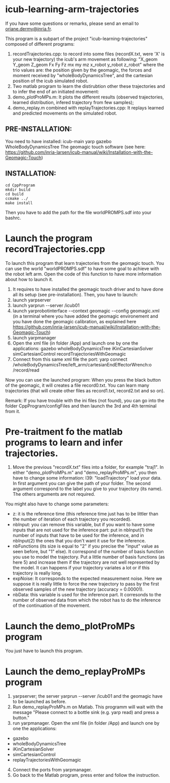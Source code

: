 # icub-learning-arm-trajectories

If you have some questions or remarks, please send an email to oriane.dermy@inria.fr.

This program is a subpart of the project "icub-learning-trajectories" composed of different programs:
1. recordTrajectories.cpp: to record into some files (recordX.txt, were 'X' is your new trajectory) the icub's arm movement as following:
"X_geom Y_geom Z_geom Fx Fy Fz mx my mz x_robot y_robot z_robot" where the trio values are: the position given by the geomagic, the forces and moment received by "wholeBodyDynamicsTree", and the cartesian position of the icub simulated robot.
2. Two matlab program to learn the distirubtion other these trajectories and to infer the end of an initiated movement:
2. demo_plotProMPs.m: It plots the different results (observed trajectories, learned distribution, infered trajectory from few samples);
3. demo_replay.m combined with replayTrajectories.cpp: It replays learned and predicted movements on the simulated robot.

## PRE-INSTALLATION:
You need to have installed:
icub-main
yarp
gazebo
WholeBodyDynamicsTree
The geomagic touch software (see here: https://github.com/inria-larsen/icub-manual/wiki/Installation-with-the-Geomagic-Touch)

## INSTALLATION:
`cd CppProgram`   
`mkdir build`   
`cd build`   
`ccmake ../`   
`make install`   

Then you have to add the path for the file worldPROMPS.sdf into your bashrc.
# Launch the program recordTrajectories.cpp

To launch this program that learn trajectories from the geomagic touch. You can use the world "worldPROMPS.sdf" to have some goal to achieve with the robot left arm. Open the code of this function to have more information about how to launch it.

1. It requires to have installed the geomagic touch driver and  to have done all its setup (see pre-installation). Then, you have to launch:
2. launch yarpserver
3. launch yarprun --server /icub01
4. launch yarprobotinterface --context geomagic --config geomagic.xml (in a terminal where you have added the geomagic environement and you have done the geomagic calibration, as explained here https://github.com/inria-larsen/icub-manual/wiki/Installation-with-the-Geomagic-Touch)
5. launch yarpmanager
6. Open the xml file (in folder /App) and launch one by one the applications:
gazebo
wholeBodyDynamicsTree
iKinCartesianSolver 
simCartesianControl 
recordTrajectoriesWithGeomagic
7. Connect from this same xml file the port:
yarp connect /wholeBodyDynamicsTree/left_arm/cartesianEndEffectorWrench:o /record/read

Now you can use the launched program:
When you press the black button of the geomagic, it will creates a file record0.txt. You can learn many trajectories (that will create other files as record1.txt, record2.txt and so on).

Remark: If you have trouble with the ini files (not found), you can go into the folder CppProgram/configFiles and then launch the 3rd and 4th terminal from it. 

# Pre-traitment fo the matlab programs to learn and infer trajectories.

1. Move the previous "recordX.txt" files into a folder, for example "traj1". 
In either "demo_plotProMPs.m" and "demo_replayProMPs.m", you then have to change some information:
l39: "loadTrajectory" load your data. In first argument you can give the path of your folder. The second argument correspond to the label you give to your trajectory (its name). The others arguments are not required.

You might also have to change some parameters:
- z: it is the reference time (this reference time just has to be littler than the number of iteration of each trajectory you recorded).
- nbInput: you can remove this variable, but if you want to have some inputs that are not used for the inference part: put in nbInput(1) the number of inputs that have to be used for the inference, and in nbInput(2) the ones that you don't want it use for the inference.
- nbFunctions (its size is equal to "2" if you precise the "input" value as seen before, but "1" else). It correspond of the number of basis function you use to model the trajectory. Put a little number of basis functions (as here 5) and increase them if the trajectory are not well represented by the model. It can happens if your trajectory variates a lot or if this trajectory is really long. 
- expNoise: It corresponds to the expected measurement noise. Here we suppose it is really little to force the new trajectory to pass by the first observed samples of the new trajectory (accuracy = 0.00001).
- nbData: this variable is used for the inference part. It corresonds to the number of observed data from which the robot has to do the inference of the continuation of the movement.

# Launch the demo_plotProMPs program
You just have to launch this program.

# Launch the demo_replayProMPs program

1. yarpserver; the server yarprun --server /icub01 and the geomagic have to be launched as before.
2. Run demo_replayProMPs.m on Matlab.
This programm will wait with the message "Please connect to a bottle sink (e.g. yarp read) and press a button."
3. run yarpmanager. Open the xml file (in folder /App) and launch one by one the applications:
- gazebo
- wholeBodyDynamicsTree
- iKinCartesianSolver 
- simCartesianControl 
- replayTrajectoriesWithGeomagic
4. Connect the ports from yarpmanager.
5. Go back to the Matlab program, press enter and follow the instruction.



